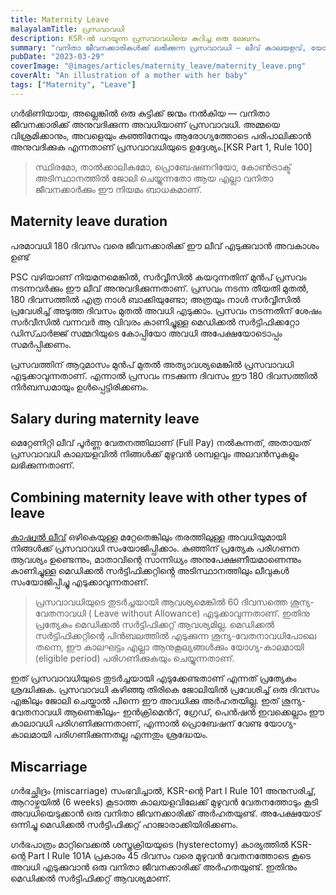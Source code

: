 ```yaml
---
title: Maternity Leave
malayalamTitle: പ്രസവാവധി
description: KSR-ൽ പറയുന്ന പ്രസവാവധിയെ കുറിച്ച ഒരു ലേഖനം
summary: "വനിതാ ജീവനക്കാരികൾക്ക് ലഭിക്കുന്ന പ്രസവാവധി — ലീവ് കാലയളവ്, യോഗ്യത, അവധിക്കാലത്തെ ശമ്പളം, മറ്റ് അവധികളുമായി പ്രസവാവധി സംയോജിപ്പിക്കൽ എന്നിവയെക്കുറിച്ചെല്ലാം വിശദീകരിക്കുന്ന ലേഖനം."
pubDate: "2023-03-29"
coverImage: "@images/articles/maternity_leave/maternity_leave.png"
coverAlt: "An illustration of a mother with her baby"
tags: ["Maternity", "Leave"]
---
```


ഗർഭിണിയായ, അല്ലെങ്കിൽ ഒരു കുട്ടിക്ക് ജന്മം നൽകിയ — വനിതാ ജീവനക്കാരിക്ക് അനുവദിക്കുന്ന അവധിയാണ് പ്രസവാവധി. അമ്മയെ വിശ്രമിക്കാനും, അവളെയും കുഞ്ഞിനേയും ആരോഗ്യത്തോടെ പരിപാലിക്കാൻ അനുവദിക്കുക എന്നതാണ് പ്രസവാവധിയുടെ ഉദ്ദേശ്യം.[KSR Part 1, Rule 100]

> സ്ഥിരമോ, താൽക്കാലികമോ, പ്രൊബേഷണറിയോ, കോൺട്രാക്ട് അടിസ്ഥാനത്തിൽ ജോലി ചെയ്യുന്നതോ ആയ എല്ലാ വനിതാ ജീവനക്കാർക്കും ഈ നിയമം ബാധകമാണ്.

## Maternity leave duration

പരമാവധി 180 ദിവസം വരെ ജീവനക്കാരിക്ക് ഈ ലീവ് എടുക്കുവാൻ അവകാശം ഉണ്ട്

PSC വഴിയാണ് നിയമനമെങ്കിൽ, സർവ്വീസിൽ കയറുന്നതിന് മുൻപ് പ്രസവം നടന്നവർക്കും ഈ ലീവ് അനുവദിക്കുന്നതാണ്. പ്രസവം നടന്ന തീയതി മുതൽ, 180 ദിവസത്തിൽ എത്ര നാൾ ബാക്കിയുണ്ടോ; അത്രയും നാൾ സർവ്വീസിൽ പ്രവേശിച്ച് അടുത്ത ദിവസം മുതൽ അവധി എടുക്കാം. പ്രസവം നടന്നതിന് ശേഷം സർവീസിൽ വന്നവർ ആ വിവരം കാണിച്ചുള്ള മെഡിക്കൽ സർട്ടിഫിക്കറ്റോ ഡിസ്ചാർജ്ജ് സമ്മറിയുടെ കോപ്പിയോ അവധി അപേക്ഷയോടൊപ്പം സമർപ്പിക്കണം.

പ്രസവത്തിന് ആറുമാസം മുൻപ് മുതൽ അത്യാവശ്യമെങ്കിൽ പ്രസവാവധി എടുക്കാവുന്നതാണ്. എന്നാൽ പ്രസവം നടക്കുന്ന ദിവസം ഈ 180 ദിവസത്തിൽ നിർബന്ധമായും ഉൾപ്പെട്ടിരിക്കണം.

## Salary during maternity leave

മെറ്റേണിറ്റി ലീവ് പൂർണ്ണ വേതനത്തിലാണ് (Full Pay) നൽകുന്നത്, അതായത് പ്രസവാവധി കാലയളവിൽ നിങ്ങൾക്ക് മുഴുവൻ ശമ്പളവും അലവൻസുകളും ലഭിക്കുന്നതാണ്.

## Combining maternity leave with other types of leave

[കാഷ്വൽ ലീവ്](/article/casual-leave/) ഒഴികെയുള്ള മറ്റേതെങ്കിലും തരത്തിലുള്ള അവധിയുമായി നിങ്ങൾക്ക് പ്രസവാവധി സംയോജിപ്പിക്കാം. കുഞ്ഞിന് പ്രത്യേക പരിഗണന ആവശ്യം ഉണ്ടെന്നും, മാതാവിന്റെ സാന്നിധ്യം അനുപേക്ഷണീയമാണെന്നും കാണിച്ചുള്ള മെഡിക്കൽ സർട്ടിഫിക്കറ്റിൻ്റെ അടിസ്ഥാനത്തിലും ലീവുകൾ സംയോജിപ്പിച്ചു എടുക്കാവുന്നതാണ്.

> പ്രസവാവധിയുടെ തുടർച്ചയായി ആവശ്യമെങ്കിൽ 60 ദിവസത്തെ ശൂന്യ-വേതനാവധി ( Leave without Allowance) എടുക്കാവുന്നതാണ്. ഇതിനു പ്രത്യേകം മെഡിക്കൽ സർട്ടിഫിക്കറ്റ് ആവശ്യമില്ല. മെഡിക്കൽ സർട്ടിഫിക്കറ്റിന്റെ പിൻബലത്തിൽ എടുക്കുന്ന ശൂന്യ-വേതനാവധിപോലെ തന്നെ, ഈ കാലഘട്ടം എല്ലാ ആനുകൂല്യങ്ങൾക്കും യോഗ്യ-കാലമായി (eligible period) പരിഗണിക്കുകയും ചെയ്യുന്നതാണ്. 

ഇത് പ്രസവാവധിയുടെ തുടർച്ചയായി എടുക്കേണ്ടതാണ് എന്നത് പ്രത്യേകം ശ്രദ്ധിക്കുക. പ്രസവാവധി കഴിഞ്ഞു തിരികെ ജോലിയിൽ പ്രവേശിച്ച് ഒരു ദിവസം എങ്കിലും ജോലി ചെയ്താൽ പിന്നെ ഈ അവധിക്കു അർഹതയില്ല. ഇത് ശൂന്യ-വേതനാവധി ആണെങ്കിലും- ഇൻക്രിമെൻറ്, ഗ്രേഡ്, പെൻഷൻ ഇവക്കെല്ലാം ഈ കാലാവധി പരിഗണിക്കുന്നതാണ്, എന്നാൽ പ്രൊബേഷന് വേണ്ട യോഗ്യ-കാലമായി പരിഗണിക്കുന്നതല്ല എന്നതും ശ്രദ്ധേയം.

## Miscarriage

ഗർഭച്ഛിദ്രം (miscarriage) സംഭവിച്ചാൽ, KSR-ന്റെ Part I Rule 101 അനുസരിച്ച്, ആറാഴ്ചയിൽ (6 weeks) കൂടാത്ത കാലയളവിലേക്ക് മുഴുവൻ വേതനത്തോടും കൂടി അവധിയെടുക്കാൻ ഒരു വനിതാ ജീവനക്കാരിക്ക് അർഹതയുണ്ട്. അപേക്ഷയോട് ഒന്നിച്ചു മെഡിക്കൽ സർട്ടിഫിക്കറ്റ് ഹാജാരാക്കിയിരിക്കണം.

ഗർഭപാത്രം മാറ്റിവെക്കൽ ശസ്ത്രക്രിയയുടെ (hysterectomy) കാര്യത്തിൽ KSR-ന്റെ Part I Rule 101A പ്രകാരം 45 ദിവസം വരെ മുഴുവൻ വേതനത്തോടെ കൂടെ അവധി എടുക്കുവാൻ ഒരു വനിതാ ജീവനക്കാരിക്ക് അർഹതയുണ്ട്. ഇതിനും മെഡിക്കൽ സർട്ടിഫിക്കറ്റ് ആവശ്യമാണ്.
